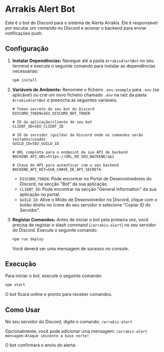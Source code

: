 # Arrakis Alert Bot

Este é o bot do Discord para o sistema de Alerta Arrakis. Ele é responsável por escutar um comando no Discord e acionar o backend para enviar notificações push.

## Configuração

1.  **Instalar Dependências:**
    Navegue até a pasta `ArrakisAlertBot` no seu terminal e execute o seguinte comando para instalar as dependências necessárias:
    ```bash
    npm install
    ```

2.  **Variáveis de Ambiente:**
    Renomeie o ficheiro `.env.example` para `.env` (se aplicável) ou crie um novo ficheiro chamado `.env` na raiz da pasta `ArrakisAlertBot` e preencha as seguintes variáveis:

    ```env
    # Token secreto do seu bot do Discord
    DISCORD_TOKEN=SEU_DISCORD_BOT_TOKEN

    # ID da aplicação/cliente do seu bot
    CLIENT_ID=SEU_CLIENT_ID

    # ID do servidor (guilda) do Discord onde os comandos serão testados/usados
    GUILD_ID=SEU_GUILD_ID

    # URL completa para o endpoint da sua API de backend
    BACKEND_API_URL=https://URL_DO_SEU_BACKEND/api

    # Chave de API para autenticar com o seu backend
    BACKEND_API_KEY=SUA_CHAVE_DE_API_SECRETA
    ```
    - `DISCORD_TOKEN`: Pode encontrar no Portal de Desenvolvedores do Discord, na secção "Bot" da sua aplicação.
    - `CLIENT_ID`: Pode encontrar na secção "General Information" da sua aplicação no portal.
    - `GUILD_ID`: Ative o Modo de Desenvolvedor no Discord, clique com o botão direito no ícone do seu servidor e selecione "Copiar ID do Servidor".

3.  **Registar Comandos:**
    Antes de iniciar o bot pela primeira vez, você precisa de registar o slash command (`/arrakis-alert`) no seu servidor do Discord. Execute o seguinte comando:
    ```bash
    npm run deploy
    ```
    Você deverá ver uma mensagem de sucesso no console.

## Execução

Para iniciar o bot, execute o seguinte comando:

```bash
npm start
```

O bot ficará online e pronto para receber comandos.

## Como Usar

No seu servidor do Discord, digite o comando:
`/arrakis-alert`

Opcionalmente, você pode adicionar uma mensagem:
`/arrakis-alert mensagem:Ataque iminente à base norte!`

O bot confirmará o envio do alerta.
